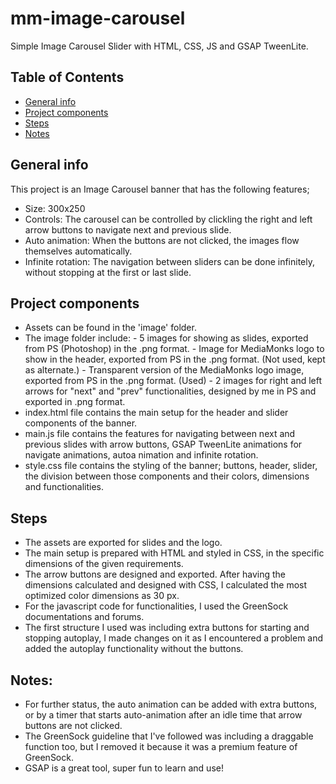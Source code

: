 # mm-image-carousel

Simple Image Carousel Slider with HTML, CSS, JS and GSAP TweenLite.

## Table of Contents
* [General info](#general-info)
* [Project components](#project-components)
* [Steps](#steps)
* [Notes](#notes)


## General info
This project is an Image Carousel banner that has the following features;
* Size: 300x250
* Controls: The carousel can be controlled by clickling the right and left arrow buttons to navigate next and previous slide.
* Auto animation: When the buttons are not clicked, the images flow themselves automatically.
* Infinite rotation: The navigation between sliders can be done infinitely, without stopping at the first or last slide.

## Project components
* Assets can be found in the 'image' folder.
* The image folder include:
        - 5 images for showing as slides, exported from PS (Photoshop) in the .png format.
        - Image for MediaMonks logo to show in the header, exported from PS in the .png format. (Not used, kept as alternate.)
        - Transparent version of the MediaMonks logo image, exported from PS in the .png format. (Used)
        - 2 images for right and left arrows for "next" and "prev" functionalities, designed by me in PS and exported in .png format.
* index.html file contains the main setup for the header and slider components of the banner. 
* main.js file contains the features for navigating between next and previous slides with arrow buttons, GSAP TweenLite animations for navigate animations, autoa nimation and infinite rotation.
* style.css file contains the styling of the banner; buttons, header, slider, the division between those components and their colors, dimensions and functionalities.

## Steps
* The assets are exported for slides and the logo. 
* The main setup is prepared with HTML and styled in CSS, in the specific dimensions of the given requirements.
* The arrow buttons are designed and exported. After having the dimensions calculated and designed with CSS, I calculated the most optimized color dimensions as 30 px.
* For the javascript code for functionalities, I used the GreenSock documentations and forums.
* The first structure I used was including extra buttons for starting and stopping autoplay, I made changes on it as I encountered a problem and added the autoplay functionality without the buttons.

## Notes:
* For further status, the auto animation can be added with extra buttons, or by a timer that starts auto-animation after an idle time that arrow buttons are not clicked.
* The GreenSock guideline that I've followed was including a draggable function too, but I removed it because it was a premium feature of GreenSock.
* GSAP is a great tool, super fun to learn and use! 


